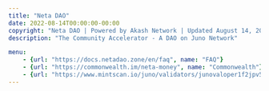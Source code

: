 ```yaml
---
title: "Neta DAO"
date: 2022-08-14T00:00:00-00:00
copyright: "Neta DAO | Powered by Akash Network | Updated August 14, 2022"
description: "The Community Accelerator - A DAO on Juno Network"

menu:
    - {url: "https://docs.netadao.zone/en/faq", name: "FAQ"}
    - {url: "https://commonwealth.im/neta-money", name: "Commonwealth"}
    - {url: "https://www.mintscan.io/juno/validators/junovaloper1f2jpv5sc6ur6yurq5w0t2chphrznpy8lfvj9vs", name: "JUNO Validator"}
---
```

